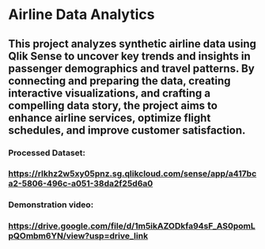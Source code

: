 # Airline Data Analytics

## This project analyzes synthetic airline data using Qlik Sense to uncover key trends and insights in passenger demographics and travel patterns. By connecting and preparing the data, creating interactive visualizations, and crafting a compelling data story, the project aims to enhance airline services, optimize flight schedules, and improve customer satisfaction.


### Processed Dataset:
### https://rlkhz2w5xy05pnz.sg.qlikcloud.com/sense/app/a417bca2-5806-496c-a051-38da2f25d6a0

### Demonstration video: 
### https://drive.google.com/file/d/1m5ikAZODkfa94sF_AS0pomLpQOmbm6YN/view?usp=drive_link
